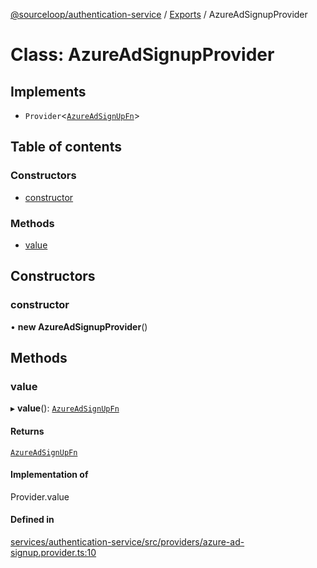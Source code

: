[@sourceloop/authentication-service](../README.md) / [Exports](../modules.md) / AzureAdSignupProvider

# Class: AzureAdSignupProvider

## Implements

- `Provider`<[`AzureAdSignUpFn`](../modules.md#azureadsignupfn)\>

## Table of contents

### Constructors

- [constructor](AzureAdSignupProvider.md#constructor)

### Methods

- [value](AzureAdSignupProvider.md#value)

## Constructors

### constructor

• **new AzureAdSignupProvider**()

## Methods

### value

▸ **value**(): [`AzureAdSignUpFn`](../modules.md#azureadsignupfn)

#### Returns

[`AzureAdSignUpFn`](../modules.md#azureadsignupfn)

#### Implementation of

Provider.value

#### Defined in

[services/authentication-service/src/providers/azure-ad-signup.provider.ts:10](https://github.com/sourcefuse/loopback4-microservice-catalog/blob/93a7f917/services/authentication-service/src/providers/azure-ad-signup.provider.ts#L10)
